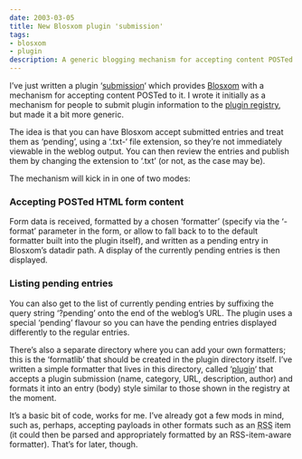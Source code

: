```yaml
---
date: 2003-03-05
title: New Blosxom plugin 'submission'
tags:
- blosxom
- plugin
description: A generic blogging mechanism for accepting content POSTed to it.
---
```



I’ve just written a plugin ‘[submission](/~dj/2003/03/submission)‘ which provides [Blosxom](http://www.raelity.org/apps/blosxom) with a mechanism for accepting content POSTed to it. I wrote it initially as a mechanism for people to submit plugin information to the [plugin registry](http://www.raelity.org/apps/blosxom/plugins), but made it a bit more generic.

The idea is that you can have Blosxom accept submitted entries and treat them as ‘pending’, using a ‘.txt-‘ file extension, so they’re not immediately viewable in the weblog output. You can then review the entries and publish them by changing the extension to ‘.txt’ (or not, as the case may be).

The mechanism will kick in in one of two modes:

### Accepting POSTed HTML form content

Form data is received, formatted by a chosen ‘formatter’ (specify via the ‘-format’ parameter in the form, or allow to fall back to to the default formatter built into the plugin itself), and written as a pending entry in Blosxom’s datadir path. A display of the currently pending entries is then displayed.

### Listing pending entries

You can also get to the list of currently pending entries by suffixing the query string ‘?pending’ onto the end of the weblog’s URL. The plugin uses a special ‘pending’ flavour so you can have the pending entries displayed differently to the regular entries.

There’s also a separate directory where you can add your own formatters; this is the ‘formatlib’ that should be created in the plugin directory itself. I’ve written a simple formatter that lives in this directory, called ‘[plugin](https://web.archive.org/web/20040312193940/http://www.pipetree.com/~dj/2003/03/plugin)‘ that accepts a plugin submission (name, category, URL, description, author) and formats it into an entry (body) style similar to those shown in the registry at the moment.

It’s a basic bit of code, works for me. I’ve already got a few mods in mind, such as, perhaps, accepting payloads in other formats such as an <acronym title="Rich Site Summary">RSS</acronym> item (it could then be parsed and appropriately formatted by an RSS-item-aware formatter). That’s for later, though.
